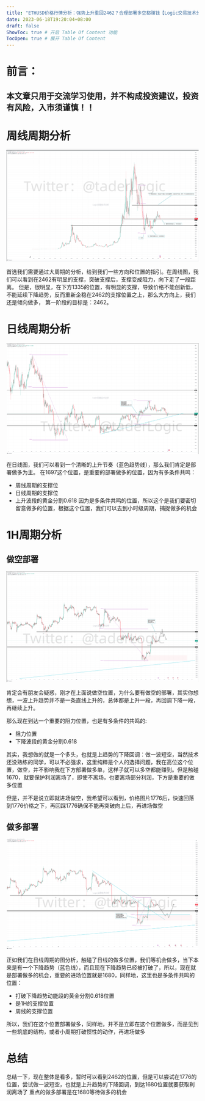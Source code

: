 ```yaml
---
title: "ETHUSD价格行情分析：强势上升重回2462？合理部署多空都赚钱【Logic交易技术分析】【2023/06/18更新】"
date: 2023-06-18T19:20:04+08:00
draft: false
ShowToc: true # 开启 Table Of Content 功能
TocOpen: true # 展开 Table Of Content
---
```


# 前言：

## 本文章只用于交流学习使用，并不构成投资建议，投资有风险，入市须谨慎！！

# 周线周期分析

![](https://raw.githubusercontent.com/Logic-web3/airdrop/main/content/post/images/ETHUSD%20price%20prediction%2020230618%201.png)

首选我们需要通过大周期的分析，给到我们一些方向和位置的指引。在周线图，我们可以看到在2462有明显的支撑，突破支撑后，支撑变成阻力，向下走了一段距离。
但是，很明显，在下方1335的位置，有明显的支撑，导致价格不能创新低，不能延续下降趋势，反而重新企稳在2462的支撑位置之上，那么大方向上，我们还是倾向做多，
第一阶段的目标是：2462。

# 日线周期分析

![](https://raw.githubusercontent.com/Logic-web3/airdrop/main/content/post/images/ETHUSD%20price%20prediction%2020230618%202.png)

在日线图，我们可以看到一个清晰的上升节奏（蓝色趋势线），那么我们肯定是部署做多为主。
在1697这个位置，是重要的部署做多的位置，因为有多条件共鸣：
- 周线周期的支撑位
- 日线周期的支撑位
- 上升波段的黄金分割0.618
因为是多条件共鸣的位置，所以这个是我们要密切留意做多的位置，根据这个位置，我们可以去到小时级周期，捕捉做多的机会


# 1H周期分析

## 做空部署

![](https://raw.githubusercontent.com/Logic-web3/airdrop/main/content/post/images/ETHUSD%20price%20prediction%2020230618%203.png)

肯定会有朋友会疑惑，刚才在上面说做空位置，为什么要有做空的部署，其实你想想，一波上升趋势并不是一条直线上升的，总体都是上升一段，再回调下降一段，再继续上升。

那么现在到达一个重要的阻力位置，也是有多条件的共鸣的:
- 阻力位置
- 下降波段的黄金分割0.618
  
其实，我想做的就是一个多头，也就是上趋势的下降回调：做一波短空，当然技术还没熟练的同学，可以不必强求，这里纯粹是个人的选择问题，我在高位这个位置，做空，并不影响我在下方部署做多单，这样子就可以多空都能赚到。但是触碰1670，就要保护利润离场了，即使不离场，也要离场部分利润，下方是重要的做多位置

但是，并不是说立即就进场做空，我希望可以看到，价格图片1776后，快速回落到1776价格之下，再回踩1776确保不能再突破向上后，再进场做空


## 做多部署

![](https://raw.githubusercontent.com/Logic-web3/airdrop/main/content/post/images/ETHUSD%20price%20prediction%2020230618%204.png)

正如我们在日线周期的图分析，触碰了日线的做多位置，我们等机会做多，当下本来是有一个下降趋势（蓝色线），而且现在下降趋势已经被打破了，所以，现在就是部署做多的机会，重要的进场位置就是1680，同样地，这里也是多条件共鸣的位置：
- 打破下降趋势动能段的黄金分割0.618位置
- 是1H的支撑位置
- 周线的支撑位置
  
所以，我们在这个位置部署做多，同样地，并不是立即在这个位置做多，而是见到一些筑底的结构，或者小周期打破惯性的动作，再进场做多

# 总结

总结一下，现在整体是看多，暂时可以看到2462的位置，但是可以尝试在1776的位置，尝试做一波短空，也就是上升趋势的下降回调，到达1680位置就要获取利润离场了
重点的做多部署是在1680等待做多的机会


